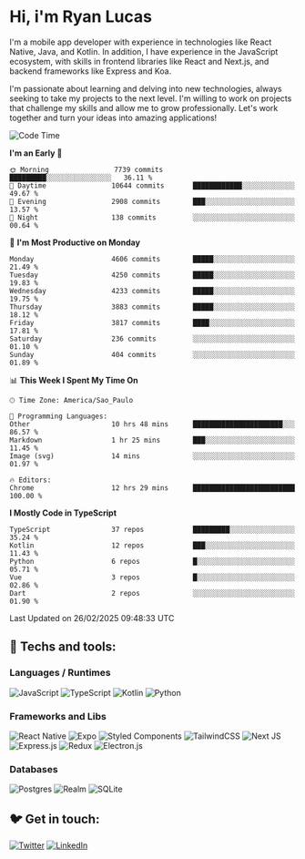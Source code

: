 # Hi, i'm Ryan Lucas

I'm a mobile app developer with experience in technologies like React Native, Java, and Kotlin.
In addition, I have experience in the JavaScript ecosystem, with skills in frontend libraries like React and Next.js, and backend frameworks like Express and Koa.

I'm passionate about learning and delving into new technologies, always seeking to take my projects to the next level. I'm willing to work on projects that challenge my skills and allow me to grow professionally. Let's work together and turn your ideas into amazing applications!


<!--START_SECTION:waka-->
![Code Time](http://img.shields.io/badge/Code%20Time-1%2C211%20hrs%2044%20mins-blue)

**I'm an Early 🐤** 

```text
🌞 Morning                7739 commits        █████████░░░░░░░░░░░░░░░░   36.11 % 
🌆 Daytime                10644 commits       ████████████░░░░░░░░░░░░░   49.67 % 
🌃 Evening                2908 commits        ███░░░░░░░░░░░░░░░░░░░░░░   13.57 % 
🌙 Night                  138 commits         ░░░░░░░░░░░░░░░░░░░░░░░░░   00.64 % 
```
📅 **I'm Most Productive on Monday** 

```text
Monday                   4606 commits        █████░░░░░░░░░░░░░░░░░░░░   21.49 % 
Tuesday                  4250 commits        █████░░░░░░░░░░░░░░░░░░░░   19.83 % 
Wednesday                4233 commits        █████░░░░░░░░░░░░░░░░░░░░   19.75 % 
Thursday                 3883 commits        █████░░░░░░░░░░░░░░░░░░░░   18.12 % 
Friday                   3817 commits        ████░░░░░░░░░░░░░░░░░░░░░   17.81 % 
Saturday                 236 commits         ░░░░░░░░░░░░░░░░░░░░░░░░░   01.10 % 
Sunday                   404 commits         ░░░░░░░░░░░░░░░░░░░░░░░░░   01.89 % 
```


📊 **This Week I Spent My Time On** 

```text
🕑︎ Time Zone: America/Sao_Paulo

💬 Programming Languages: 
Other                    10 hrs 48 mins      ██████████████████████░░░   86.57 % 
Markdown                 1 hr 25 mins        ███░░░░░░░░░░░░░░░░░░░░░░   11.45 % 
Image (svg)              14 mins             ░░░░░░░░░░░░░░░░░░░░░░░░░   01.97 % 

🔥 Editors: 
Chrome                   12 hrs 29 mins      █████████████████████████   100.00 % 
```

**I Mostly Code in TypeScript** 

```text
TypeScript               37 repos            █████████░░░░░░░░░░░░░░░░   35.24 % 
Kotlin                   12 repos            ███░░░░░░░░░░░░░░░░░░░░░░   11.43 % 
Python                   6 repos             █░░░░░░░░░░░░░░░░░░░░░░░░   05.71 % 
Vue                      3 repos             █░░░░░░░░░░░░░░░░░░░░░░░░   02.86 % 
Dart                     2 repos             ░░░░░░░░░░░░░░░░░░░░░░░░░   01.90 % 
```




 Last Updated on 26/02/2025 09:48:33 UTC
<!--END_SECTION:waka-->

## 🔧 Techs and tools: 

### Languages / Runtimes
![JavaScript](https://img.shields.io/badge/javascript-%23323330.svg?style=for-the-badge&logo=javascript&logoColor=%23F7DF1E)
![TypeScript](https://img.shields.io/badge/typescript-%23007ACC.svg?style=for-the-badge&logo=typescript&logoColor=white)
![Kotlin](https://img.shields.io/badge/kotlin-%230095D5.svg?style=for-the-badge&logo=kotlin&logoColor=white) ![Python](https://img.shields.io/badge/python-3670A0?style=for-the-badge&logo=python&logoColor=ffdd54)

### Frameworks and Libs
![React Native](https://img.shields.io/badge/react_native-%2320232a.svg?style=for-the-badge&logo=react&logoColor=%2361DAFB)
![Expo](https://img.shields.io/badge/expo-1C1E24?style=for-the-badge&logo=expo&logoColor=#D04A37)
![Styled Components](https://img.shields.io/badge/styled--components-DB7093?style=for-the-badge&logo=styled-components&logoColor=white)
![TailwindCSS](https://img.shields.io/badge/tailwindcss-%2338B2AC.svg?style=for-the-badge&logo=tailwind-css&logoColor=white)
![Next JS](https://img.shields.io/badge/Next-black?style=for-the-badge&logo=next.js&logoColor=white)
![Express.js](https://img.shields.io/badge/express.js-%23404d59.svg?style=for-the-badge&logo=express&logoColor=%2361DAFB)
![Redux](https://img.shields.io/badge/redux-%23593d88.svg?style=for-the-badge&logo=redux&logoColor=white)
![Electron.js](https://img.shields.io/badge/Electron-191970?style=for-the-badge&logo=Electron&logoColor=white)

### Databases
![Postgres](https://img.shields.io/badge/postgres-%23316192.svg?style=for-the-badge&logo=postgresql&logoColor=white)
![Realm](https://img.shields.io/badge/Realm-39477F?style=for-the-badge&logo=realm&logoColor=white)
![SQLite](https://img.shields.io/badge/sqlite-%2307405e.svg?style=for-the-badge&logo=sqlite&logoColor=white)

## 🐦 Get in touch:

[![Twitter](https://img.shields.io/badge/Twitter-%231DA1F2.svg?style=for-the-badge&logo=Twitter&logoColor=white)](https://twitter.com/ryangst_)
[![LinkedIn](https://img.shields.io/badge/linkedin-%230077B5.svg?style=for-the-badge&logo=linkedin&logoColor=white)](https://www.linkedin.com/in/ryan-lucas-machado/)
